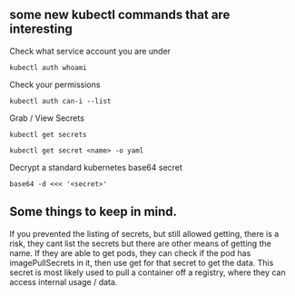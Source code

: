 ## some new kubectl commands that are interesting

Check what service account you are under

    kubectl auth whoami

Check your permissions

    kubectl auth can-i --list

Grab / View Secrets

    kubectl get secrets

    kubectl get secret <name> -o yaml

Decrypt a standard kubernetes base64 secret

    base64 -d <<< '<secret>'

## Some things to keep in mind.

If you prevented the listing of secrets, but still allowed getting, there is a risk, they cant list the secrets but there are other means of getting the name. If they are able to get pods, they can check if the pod has imagePullSecrets in it, then use get for that secret to get the data. This secret is most likely used to pull a container off a registry, where they can access internal usage / data.